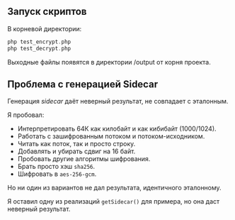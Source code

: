 ## Запуск скриптов

В корневой директории:

```php
php test_encrypt.php
php test_decrypt.php
```

Выходные файлы появятся в директории /output от корня проекта.

## Проблема с генерацией Sidecar

Генерация *sidecar* даёт неверный результат, не совпадает с эталонным.

Я пробовал:
- Интерпретировать 64К как килобайт и как кибибайт (1000/1024).
- Работать с зашифрованным потоком и потоком-исходником.
- Читать как поток, так и просто строку.
- Добавлять и убирать сдвиг на 16 байт.
- Пробовать другие алгоритмы шифрования.
- Брать просто хэш `sha256`.
- Шифровать в `aes-256-gcm`.

Но ни один из вариантов не дал результата, идентичного эталонному.

Я оставил одну из реализаций `getSidecar()` для примера, но она даст неверный результат.
